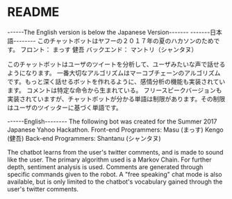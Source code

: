 # README
------The English version is below the Japanese Version-------
-------日本語--------
このチャットボットはヤフーの２０１７年の夏のハカソンのためです。
フロント：
まっす
健吾
バックエンド：
マントリ（シャンタヌ）

このチャットボットはユーザのツイートを分析して、ユーザみたいな声で話せるようになります。
一番大切なアルゴリズムはマーコブチェーンのアルゴリズムです。もっと深く話せるボットを作れるように、感情分析の機能も実装されています。
コメントは特定な命令から生まれている。
フリースピークバージョンも実装されていますが、チャットボットが分かる単語は制限があります。その制限はユーザのツイッターに基づく単語です。

------English--------
The following bot was created for the Summer 2017 Japanese Yahoo Hackathon.
Front-end Programmers:
Masu (まっす)
Kengo (健吾)
Back-end Programmers:
Shantanu (シャンタヌ)

The chatbot learns from the user's twitter comments, and is made to sound like the user.
The primary algorithm used is a Markov Chain. For further depth, sentiment analysis is used.
Comments are generated through specific commands given to the robot. A "free speaking" chat mode
is also available, but is only limited to the chatbot's vocabulary gained through the user's twitter comments.
